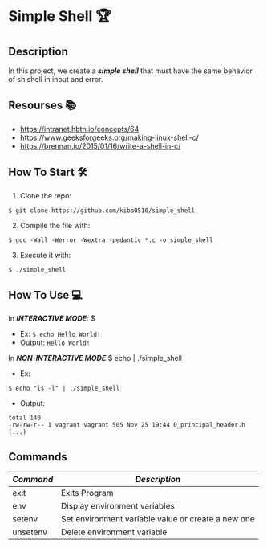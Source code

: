 # Simple Shell :trophy:

## Description
In this project, we create a ***simple shell*** that must have the same behavior of sh shell in input and error.

## Resourses :books:
- https://intranet.hbtn.io/concepts/64
- https://www.geeksforgeeks.org/making-linux-shell-c/
- https://brennan.io/2015/01/16/write-a-shell-in-c/

## How To Start :hammer_and_wrench:
1. Clone the repo:
```
$ git clone https://github.com/kiba0510/simple_shell
```
2. Compile the file with:
```
$ gcc -Wall -Werror -Wextra -pedantic *.c -o simple_shell
```

3. Execute it with:
```
$ ./simple_shell
```

## How To Use :computer:
In ***INTERACTIVE MODE***:
$ <command> <flags> <argument>
  - Ex:
  ```$ echo Hello World! ```
  - Output:
  ```Hello World! ```
  
In ***NON-INTERACTIVE MODE***
$ echo <commands and arguments> | ./simple_shell
  - Ex: 
  ```
  $ echo "ls -l" | ./simple_shell
  ```
  - Output:
  ```
  total 140
-rw-rw-r-- 1 vagrant vagrant 505 Nov 25 19:44 0_principal_header.h
(...)
  ```

## Commands 
***Command*** | ***Description***
------------ | -------------
exit | Exits Program
env | Display environment variables
setenv | Set environment variable value or create a new one
unsetenv | Delete environment variable

